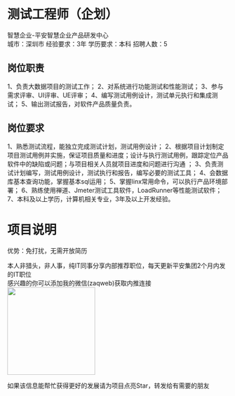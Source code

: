 # 测试工程师（企划）
智慧企业-平安智慧企业产品研发中心  
城市：深圳市 经验要求：3年 学历要求：本科  招聘人数：5

## 岗位职责
1、负责大数据项目的测试工作；
 2、对系统进行功能测试和性能测试； 
 3、参与需求评审、UI评审、UE评审；
 4、编写测试用例设计，测试单元执行和集成测试；
 5、输出测试报告，对软件产品质量负责。

## 岗位要求
1、熟悉测试流程，能独立完成测试计划，测试用例设计；
 2、根据项目计划制定项目测试用例并实施，保证项目质量和进度；设计与执行测试用例，跟踪定位产品软件中的缺陷或问题；与项目相关人员就项目进度和问题进行沟通 ； 
 3、负责测试计划编写，测试用例设计，测试执行和报告，编写必要的测试工具；
 4、会数据库基本查询功能，掌握基本sql运用；
 5、掌握linx常用命令，可以执行产品环境部署；
 6、熟练使用禅道、Jmeter测试工具软件，LoadRunner等性能测试软件；
 7、本科及以上学历，计算机相关专业，3年及以上开发经验。

# 项目说明

优势：免打扰，无需开放简历

本人非猎头，非人事，纯IT同事分享内部推荐职位，每天更新平安集团2个月内发的IT职位  
感兴趣的你可以添加我的微信(zaqweb)获取内推连接  
<img src="https://github.com/zaqweb/PA-IT-JOBS/blob/master/WechatICode.jpeg"  height="200" width="200">

如果该信息能帮忙获得更好的发展请为项目点亮Star，转发给有需要的朋友




